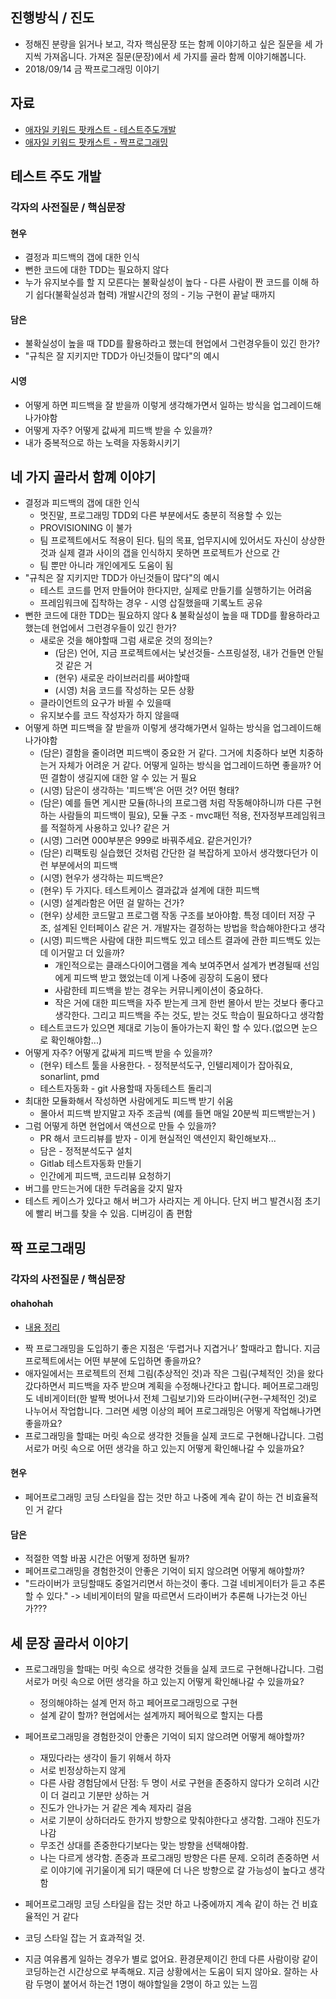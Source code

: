 ## 진행방식 / 진도
- 정해진 분량을 읽거나 보고, 각자 핵심문장 또는 함께 이야기하고 싶은 질문을 세 가지씩 가져옵니다. 가져온 질문(문장)에서 세 가지를 골라 함께 이야기해봅니다.
- 2018/09/14 금 짝프로그래밍 이야기 

## 자료
- [애자일 키워드 팟캐스트 - 테스트주도개발](http://www.podbbang.com/ch/14757?e=22396860)
- [애자일 키워드 팟캐스트 - 짝프로그래밍](http://www.podbbang.com/ch/14757?e=22408410)

## 테스트 주도 개발
### 각자의 사전질문 / 핵심문장
#### 현우
- 결정과 피드백의 갭에 대한 인식
- 뻔한 코드에 대한 TDD는 필요하지 않다
- 누가 유지보수를 할 지 모른다는 불확실성이 높다 - 다른 사람이 짠 코드를 이해 하기 쉽다(불확실성과 협력)
개발시간의 정의 - 기능 구현이 끝날 때까지

#### 담은
- 불확실성이 높을 때 TDD를 활용하라고 했는데 현업에서 그런경우들이 있긴 한가?
- "규칙은 잘 지키지만 TDD가 아닌것들이 많다"의 예시

#### 시영
- 어떻게 하면 피드백을 잘 받을까 이렇게 생각해가면서 일하는 방식을 업그레이드해나가야함
- 어떻게 자주? 어떻게 값싸게 피드백 받을 수 있을까?
- 내가 중복적으로 하는 노력을 자동화시키기

## 네 가지 골라서 함꼐 이야기
- 결정과 피드백의 갭에 대한 인식
  - 멋진말, 프로그래밍 TDD외 다른 부분에서도 충분히 적용할 수 있는
  - PROVISIONING 이 불가
  - 팀 프로젝트에서도 적용이 된다. 팀의 목표, 업무지시에 있어서도 자신이 상상한 것과 실제 결과 사이의 갭을 인식하지 못하면 프로젝트가 산으로 간
  - 팀 뿐만 아니라 개인에게도 도움이 됨
- "규칙은 잘 지키지만 TDD가 아닌것들이 많다"의 예시
  - 테스트 코드를 먼저 만들어야 한다지만, 실제로 만들기를 실행하기는 어려움
  - 프레임워크에 집착하는 경우 - 시영 삽질했을때 기록노트 공유
- 뻔한 코드에 대한 TDD는 필요하지 않다 & 불확실성이 높을 때 TDD를 활용하라고 했는데 현업에서 그런경우들이 있긴 한가?
  - 새로운 것을 해야할때 그럼 새로운 것의 정의는?
    - (담은) 언어, 지금 프로젝트에서는 낯선것들- 스프링설정, 내가 건들면 안될 것 같은 거
    - (현우) 새로운 라이브러리를 써야할때 
    - (시영) 처음 코드를 작성하는 모든 상황
  - 클라이언트의 요구가 바뀔 수 있을때
  - 유지보수를 코드 작성자가 하지 않을때
- 어떻게 하면 피드백을 잘 받을까 이렇게 생각해가면서 일하는 방식을 업그레이드해나가야함
  - (담은) 결함을 줄이려면 피드백이 중요한 거 같다. 그거에 치중하다 보면 치중하는거 자체가 어려운 거 같다. 어떻게 일하는 방식을 업그레이드하면 좋을까? 어떤 결함이 생길지에 대한 알 수 있는 거 필요
  - (시영) 담은이 생각하는 '피드백'은 어떤 것? 어떤 형태?
  - (담은) 예를 들면 게시판 모듈(하나의 프로그램 처럼 작동해야하니까 다른 구현하는 사람들의 피드백이 필요), 모듈 구조 - mvc패턴 적용, 전자정부프레임워크를 적절하게 사용하고 있나? 같은 거
  - (시영) 그러면 000부분은 999로 바꿔주세요. 같은거인가? 
  - (담은) 리팩토링 실습했던 것처럼 간단한 걸 복잡하게 꼬아서 생각했다던가 이런 부분에서의 피드백
  - (시영) 현우가 생각하는 피드백은?
  - (현우) 두 가지다. 테스트케이스 결과값과 설계에 대한 피드백
  - (시영) 설계라함은 어떤 걸 말하는 건가? 
  - (현우) 상세한 코드말고 프로그램 작동 구조를 보아야함. 특정 데이터 저장 구조, 설계된 인터페이스 같은 거. 개발자는 결정하는 방법을 학습해야한다고 생각
  - (시영) 피드백은 사람에 대한 피드백도 있고 테스트 결과에 관한 피드백도 있는데 이거말고 더 있을까?
    - 개인적으로는 클래스다이어그램을 계속 보여주면서 설계가 변경될때 선임에게 피드백 받고 했었는데 이게 나중에 굉장히 도움이 됐다
    - 사람한테 피드백을 받는 경우는 커뮤니케이션이 중요하다.
    - 작은 거에 대한 피드백을 자주 받는게 크게 한번 몰아서 받는 것보다 좋다고 생각한다. 그리고 피드백을 주는 것도, 받는 것도 학습이 필요하다고 생각함
  - 테스트코드가 있으면 제대로 기능이 돌아가는지 확인 할 수 있다.(없으면 눈으로 확인해야함...)
- 어떻게 자주? 어떻게 값싸게 피드백 받을 수 있을까?
  - (현우) 테스트 툴을 사용한다. - 정적분석도구, 인텔리제이가 잡아줘요, sonarlint, pmd 
  - 테스트자동화 - git 사용할때 자동테스트 돌리긔
- 최대한 모듈화해서 작성하면 사람에게도 피드백 받기 쉬움
  - 몰아서 피드백 받지말고 자주 조금씩 (예를 들면 매일 20분씩 피드백받는거 )
- 그럼 어떻게 하면 현업에서 액션으로 만들 수 있을까?
  - PR 해서 코드리뷰를 받자 - 이게 현실적인 액션인지 확인해보자...
  - 담은 - 정적분석도구 설치
  - Gitlab 테스트자동화 만들기 
  - 인간에게 피드백, 코드리뷰 요청하기
- 버그를 만드는거에 대한 두려움을 갖지 말자 
- 테스트 케이스가 있다고 해서 버그가 사라지는 게 아니다. 단지 버그 발견시점 초기에 빨리 버그를 찾을 수 있음. 디버깅이 좀 편함

## 짝 프로그래밍
### 각자의 사전질문 / 핵심문장
#### ohahohah
- [내용 정리](https://github.com/ohahohah/TIL/blob/master/Cowork/pairProgramming.md)
* 짝 프로그래밍을 도입하기 좋은 지점은 ‘두렵거나 지겹거나’ 할때라고 합니다. 지금 프로젝트에서는 어떤 부분에 도입하면 좋을까요? 
* 애자일에서는 프로젝트의 전체 그림(추상적인 것)과 작은 그림(구체적인 것)을 왔다갔다하면서 피드백을 자주 받으며 계획을 수정해나간다고 합니다. 페어프로그래밍도 네비게이터(한 발짝 벗어나서 전체 그림보기)와 드라이버(구현-구체적인 것)로 나누어서 작업합니다. 그러면 세명 이상의 페어 프로그래밍은 어떻게 작업해나가면 좋을까요? 
* 프로그래밍을 할때는 머릿 속으로 생각한 것들을 실제 코드로 구현해나갑니다. 그럼 서로가 머릿 속으로 어떤 생각을 하고 있는지 어떻게 확인해나갈 수 있을까요?

#### 현우
- 페어프로그래밍 코딩 스타일을 잡는 것만 하고 나중에 계속 같이 하는 건 비효율적인 거 같다

#### 담은
* 적절한 역할 바꿈 시간은 어떻게 정하면 될까?
* 페어프로그래밍을 경험한것이 안좋은 기억이 되지 않으려면 어떻게 해야할까?
* "드라이버가 코딩할때도 중얼거리면서 하는것이 좋다. 그걸 네비게이터가 듣고 추론할 수 있다." -> 네비게이터의 말을 따르면서 드라이버가 추론해 나가는것 아닌가??? 


## 세 문장 골라서 이야기
- 프로그래밍을 할때는 머릿 속으로 생각한 것들을 실제 코드로 구현해나갑니다. 그럼 서로가 머릿 속으로 어떤 생각을 하고 있는지 어떻게 확인해나갈 수 있을까요?
  - 정의해야하는 설계 먼저 하고 페어프로그래밍으로 구현
  - 설계 같이 할까? 현업에서는 설계까지 페어웍으로 할지는 다름

- 페어프로그래밍을 경험한것이 안좋은 기억이 되지 않으려면 어떻게 해야할까?
  - 재밌다라는 생각이 들기 위해서 하자
  - 서로 빈정상하는지 않게
  - 다른 사람 경험담에서 단점:  두 명이 서로 구현을 존중하지 않다가 오히려 시간이 더 걸리고 기분만 상하는 거
  - 진도가 안나가는 거 같은 계속 제자리 걸음
  - 서로 기분이 상하더라도 한가지 방향으로 맞춰야한다고 생각함. 그래야 진도가 나감
  - 무조건 상대를 존중한다기보다는 맞는 방향을 선택해야함. 
  - 나는 다르게 생각함. 존중과 프로그래밍 방향은 다른 문제. 오히려 존중하면 서로 이야기에 귀기울이게 되기 때문에 더 나은 방향으로 갈 가능성이 높다고 생각함
  
- 페어프로그래밍 코딩 스타일을 잡는 것만 하고 나중에까지 계속 같이 하는 건 비효율적인 거 같다
- 코딩 스타일 잡는 거 효과적일 것. 
- 지금 여유롭게 일하는 경우가 별로 없어요. 환경문제이긴 한데 다른 사람이랑 같이 코딩하는건 시간상으로 부족해요. 지금 상황에서는 도움이 되지 않아요. 잘하는 사람 두명이 붙어서 하는건 1명이 해야할일을 2명이 하고 있는 느낌
